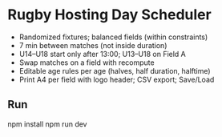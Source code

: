 
# Rugby Hosting Day Scheduler

- Randomized fixtures; balanced fields (within constraints)
- 7 min between matches (not inside duration)
- U14–U18 start only after 13:00; U13–U18 on Field A
- Swap matches on a field with recompute
- Editable age rules per age (halves, half duration, halftime)
- Print A4 per field with logo header; CSV export; Save/Load

## Run
npm install
npm run dev
